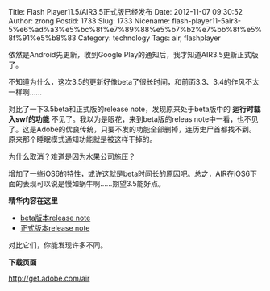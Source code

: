 Title: Flash Player11.5/AIR3.5正式版已经发布
Date: 2012-11-07 09:30:52
Author: zrong
Postid: 1733
Slug: 1733
Nicename: flash-player11-5air3-5%e6%ad%a3%e5%bc%8f%e7%89%88%e5%b7%b2%e7%bb%8f%e5%8f%91%e5%b8%83
Category: technology
Tags: air, flashplayer

依然是Android先更新，收到Google
Play的通知后，我才知道AIR3.5更新正式版了。

不知道为什么，这次3.5的更新好像beta了很长时间，和前面3.3、3.4的作风不太一样啊……

对比了一下3.5beta和正式版的release note，发现原来处于beta版中的
**运行时载入swf的功能** 不见了。我以为是眼花，来到beta版的releas
note中一看，也不见了。这是Adobe的优良传统，只要不发的功能全部删掉，连历史尸首都找不到。原来那个睡眠模式通知功能就是被这样干掉的。

为什么取消？难道是因为水果公司施压？

增加了一些iOS6的特性，或许这就是beta时间长的原因吧。总之，AIR在iOS6下面的表现可以说是慢如蜗牛啊……期望3.5能好点。

**精华内容在这里**

-   [beta版本release
    note](http://labsdownload.adobe.com/pub/labs/flashplatformruntimes/shared/air3-5_flashplayer11-5_releasenotes.pdf)
-   [正式版本release
    note](http://helpx.adobe.com/en/flash-player/release-note/fp_115_air_35_release_notes.html)

对比它们，你能发现许多不同。

**下载页面**

<http://get.adobe.com/air>

